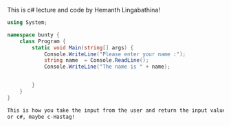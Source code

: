 This is c# lecture and code by Hemanth Lingabathina!

```cs
using System;

namespace bunty {
	class Program {
		static void Main(string[] args) {
			Console.WriteLine("Please enter your name :");
			string name  = Console.ReadLine();
			Console.WriteLine("The name is " + name);


		}
	}
}
```

```md
This is how you take the input from the user and return the input value in c sharp.
or c#, maybe c-Hastag!
```

